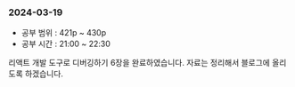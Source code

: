 ### 2024-03-19
- 공부 범위 : 421p ~ 430p
- 공부 시간 : 21:00 ~ 22:30

리액트 개발 도구로 디버깅하기 6장을 완료하였습니다.
자료는 정리해서 블로그에 올리도록 하겠습니다.
